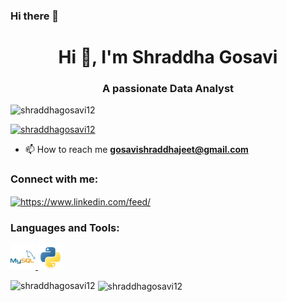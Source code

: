 ### Hi there 👋
<h1 align="center">Hi 👋, I'm Shraddha Gosavi</h1>
<h3 align="center">A passionate Data Analyst</h3>

<p align="left"> <img src="https://komarev.com/ghpvc/?username=shraddhagosavi12&label=Profile%20views&color=0e75b6&style=flat" alt="shraddhagosavi12" /> </p>

<p align="left"> <a href="https://github.com/ryo-ma/github-profile-trophy"><img src="https://github-profile-trophy.vercel.app/?username=shraddhagosavi12" alt="shraddhagosavi12" /></a> </p>

- 📫 How to reach me **gosavishraddhajeet@gmail.com**

<h3 align="left">Connect with me:</h3>
<p align="left">
<a href="https://www.linkedin.com/in/shraddha-gosavi-770a7b1ab/" target="blank"><img align="center" src="https://raw.githubusercontent.com/rahuldkjain/github-profile-readme-generator/master/src/images/icons/Social/linked-in-alt.svg" alt="https://www.linkedin.com/feed/" height="30" width="40" /></a>
</p>

<h3 align="left">Languages and Tools:</h3>
<p align="left"> <a href="https://www.mysql.com/" target="_blank" rel="noreferrer"> <img src="https://raw.githubusercontent.com/devicons/devicon/master/icons/mysql/mysql-original-wordmark.svg" alt="mysql" width="40" height="40"/> </a> <a href="https://www.python.org" target="_blank" rel="noreferrer"> <img src="https://raw.githubusercontent.com/devicons/devicon/master/icons/python/python-original.svg" alt="python" width="40" height="40"/> </a> </p>

<p><img align="left" src="https://github-readme-stats.vercel.app/api/top-langs?username=shraddhagosavi12&show_icons=true&locale=en&layout=compact" alt="shraddhagosavi12" /></p>

<p>&nbsp;<img align="center" src="https://github-readme-stats.vercel.app/api?username=shraddhagosavi12&show_icons=true&locale=en" alt="shraddhagosavi12" /></p>
<!--
**shraddhagosavi12/shraddhagosavi12** is a ✨ _special_ ✨ repository because its `README.md` (this file) appears on your GitHub profile.

Here are some ideas to get you started:

- 🔭 I’m currently working on ...
- 🌱 I’m currently learning ...
- 👯 I’m looking to collaborate on ...
- 🤔 I’m looking for help with ...
- 💬 Ask me about ...
- 📫 How to reach me: ...
- 😄 Pronouns: ...
- ⚡ Fun fact: ...
-->
